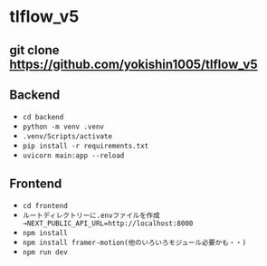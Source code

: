 # tlflow_v5

## git clone https://github.com/yokishin1005/tlflow_v5

## Backend
- `cd backend`
- `python -m venv .venv`
- `.venv/Scripts/activate`
- `pip install -r requirements.txt`
- `uvicorn main:app --reload`

## Frontend
- `cd frontend`
- `ルートディレクトリーに.envファイルを作成→NEXT_PUBLIC_API_URL=http://localhost:8000`
- `npm install`
- `npm install framer-motion(他のいろいろモジュール必要かも・・)`
- `npm run dev`
